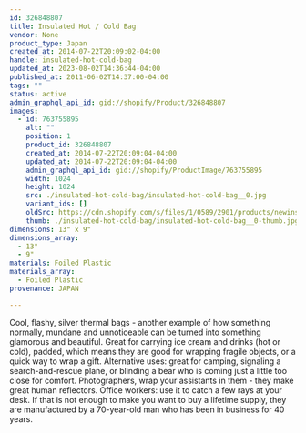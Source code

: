 ```yaml
---
id: 326848807
title: Insulated Hot / Cold Bag
vendor: None
product_type: Japan
created_at: 2014-07-22T20:09:02-04:00
handle: insulated-hot-cold-bag
updated_at: 2023-08-02T14:36:44-04:00
published_at: 2011-06-02T14:37:00-04:00
tags: ""
status: active
admin_graphql_api_id: gid://shopify/Product/326848807
images:
  - id: 763755895
    alt: ""
    position: 1
    product_id: 326848807
    created_at: 2014-07-22T20:09:04-04:00
    updated_at: 2014-07-22T20:09:04-04:00
    admin_graphql_api_id: gid://shopify/ProductImage/763755895
    width: 1024
    height: 1024
    src: ./insulated-hot-cold-bag/insulated-hot-cold-bag__0.jpg
    variant_ids: []
    oldSrc: https://cdn.shopify.com/s/files/1/0589/2901/products/newinsulation.jpeg?v=1406074144
    thumb: ./insulated-hot-cold-bag/insulated-hot-cold-bag__0-thumb.jpg
dimensions: 13" x 9"
dimensions_array:
  - 13"
  - 9"
materials: Foiled Plastic
materials_array:
  - Foiled Plastic
provenance: JAPAN

---
```


Cool, flashy, silver thermal bags - another example of how something normally, mundane and unnoticeable can be turned into something glamorous and beautiful. Great for carrying ice cream and drinks (hot or cold), padded, which means they are good for wrapping fragile objects, or a quick way to wrap a gift. Alternative uses: great for camping, signaling a search-and-rescue plane, or blinding a bear who is coming just a little too close for comfort. Photographers, wrap your assistants in them - they make great human reflectors. Office workers: use it to catch a few rays at your desk. If that is not enough to make you want to buy a lifetime supply, they are manufactured by a 70-year-old man who has been in business for 40 years.